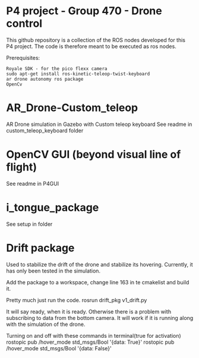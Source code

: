 # P4 project - Group 470 - Drone control

This github repository is a collection of the ROS nodes developed for this P4 project. The code is therefore meant to be executed as ros nodes.

Prerequisites:
    
    Royale SDK - for the pico flexx camera
    sudo apt-get install ros-kinetic-teleop-twist-keyboard
    ar drone autonomy ros package
    OpenCv
    

# AR_Drone-Custom_teleop

AR Drone simulation in Gazebo with Custom teleop keyboard
See readme in custom_teleop_keyboard folder


# OpenCV GUI (beyond visual line of flight)

See readme in P4GUI

# i_tongue_package

See setup in folder

# Drift package
Used to stabilize the drift of the drone and stabilize its hovering. Currently, it has only been tested in the simulation.

Add the package to a workspace, change line 163 in te cmakelist and build it.

Pretty much just run the code.
rosrun drift_pkg v1_drift.py

It will say ready, when it is ready. Otherwise there is a problem with subscribing to data from the bottom camera.
It will work if it is running along with the simulation of the drone.

Turning on and off with these commands in terminal(true for activation)
rostopic pub /hover_mode std_msgs/Bool '{data: True}'
rostopic pub /hover_mode std_msgs/Bool '{data: False}'
